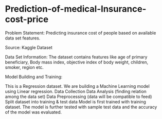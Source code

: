 # Prediction-of-medical-Insurance-cost-price

Problem Statement: Predicting insurance cost of people based on available data set features.

Source: Kaggle Dataset

Data Set Information: The dataset contains features like age of primary beneficiary, Body mass index, objective index of body weight, children, smoker, region etc.

Model Building and Training:

This is a Regression dataset. We are building a Machine Learning model using Linear regression.
Data Collection
Data Analysis (finding relation among the data set)
Data Preprocessing (data will be compatible to feed)
Split dataset into training & test data
Model is first trained with training dataset. The model is further tested with sample test data and the accuracy of the model was evaluated.
